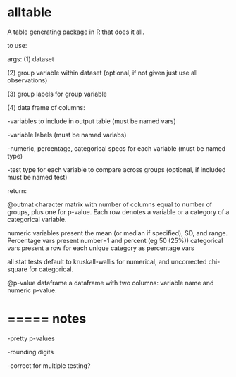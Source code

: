 # alltable
A table generating package in R that does it all.

to use:

args:
(1) dataset

(2) group variable within dataset (optional, if not given just use all observations)

(3) group labels for group variable

(4) data frame of columns:

-variables to include in output table (must be named vars)

-variable labels (must be named varlabs)

-numeric, percentage, categorical specs for each variable (must be named type)

-test type for each variable to compare across groups (optional, if included must be named test)


return:

@outmat
character matrix with number of columns equal to number of groups, plus one for p-value. Each row denotes a variable or a category of a categorical variable.

numeric variables present the mean (or median if specified), SD, and range.
Percentage vars present number=1 and percent (eg 50 (25%))
categorical vars present a row for each unique category as percentage vars

all stat tests default to kruskall-wallis for numerical, and uncorrected chi-square for categorical.

@p-value dataframe
a dataframe with two columns: variable name and numeric p-value.


=====
notes
=====

-pretty p-values

-rounding digits

-correct for multiple testing?

